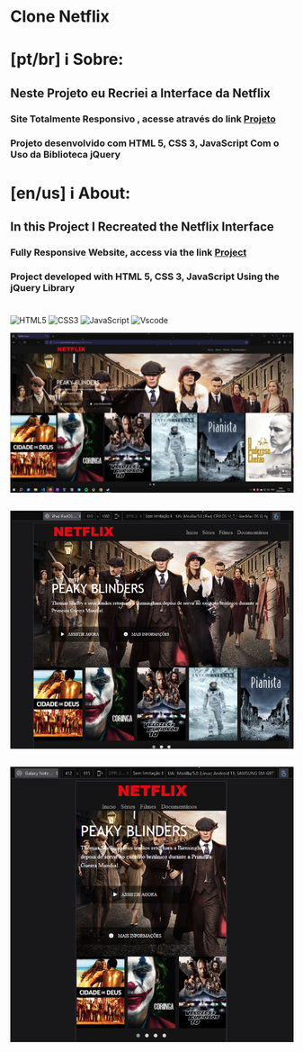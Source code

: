# Clone Netflix
#####

# [pt/br] ℹ️ Sobre:
## Neste Projeto eu Recriei a Interface da Netflix
### Site Totalmente Responsivo , acesse através do link <a href="https://gabrielhidan.github.io/netflix-clone/ " target="_blank"> Projeto</a>


### Projeto desenvolvido com HTML 5,  CSS 3, JavaScript Com o Uso da Biblioteca jQuery
#
# [en/us] ℹ️ About:
## In this Project I Recreated the Netflix Interface
### Fully Responsive Website, access via the link <a href="https://gabrielhidan.github.io/netflix-clone/ " target="_blank"> Project</a>

### Project developed with HTML 5, CSS 3, JavaScript Using the jQuery Library

#
![HTML5](https://img.shields.io/badge/HTML5-E34F26?style=for-the-badge&logo=html5&logoColor=white) ![CSS3](https://img.shields.io/badge/CSS3-1572B6?style=for-the-badge&logo=css3&logoColor=white) ![JavaScript](https://img.shields.io/badge/JavaScript-F7DF1E?style=for-the-badge&logo=javascript&logoColor=black) ![Vscode](https://img.shields.io/badge/Vscode-007ACC?style=for-the-badge&logo=visual-studio-code&logoColor=white)

<img src="src/desktop.png">

##
<img src="src/ipad.png">

##
<img src="src/smartphone.png">
